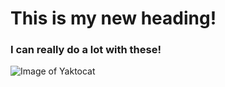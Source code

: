 # This is my new heading!
### I can really do a lot with these!


![Image of Yaktocat](https://octodex.github.com/images/yaktocat.png)
